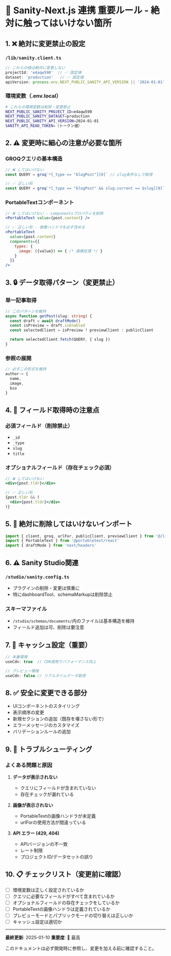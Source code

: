 # 🚨 Sanity-Next.js 連携 重要ルール - 絶対に触ってはいけない箇所

## 1. ❌ 絶対に変更禁止の設定

### `/lib/sanity.client.ts`
```typescript
// これらの値は絶対に変更しない
projectId: 'e4aqw590'  // ✅ 固定値
dataset: 'production'   // ✅ 固定値
apiVersion: process.env.NEXT_PUBLIC_SANITY_API_VERSION || '2024-01-01' // ✅ 環境変数使用必須
```

### 環境変数（.env.local）
```bash
# これらの環境変数は削除・変更禁止
NEXT_PUBLIC_SANITY_PROJECT_ID=e4aqw590
NEXT_PUBLIC_SANITY_DATASET=production
NEXT_PUBLIC_SANITY_API_VERSION=2024-01-01
SANITY_API_READ_TOKEN=（トークン値）
```

## 2. ⚠️ 変更時に細心の注意が必要な箇所

### GROQクエリの基本構造
```javascript
// ❌ してはいけない
const QUERY = groq`*[_type == "blogPost"][0]` // slug条件なしで取得

// ✅ 正しい形
const QUERY = groq`*[_type == "blogPost" && slug.current == $slug][0]`
```

### PortableTextコンポーネント
```jsx
// ❌ してはいけない - componentsプロパティを削除
<PortableText value={post.content} />

// ✅ 正しい形 - 画像ハンドラを必ず含める
<PortableText
  value={post.content}
  components={{
    types: {
      image: ({value}) => { /* 画像処理 */ }
    }
  }}
/>
```

## 3. 🔒 データ取得パターン（変更禁止）

### 単一記事取得
```typescript
// このパターンを維持
async function getPost(slug: string) {
  const draft = await draftMode()
  const isPreview = draft.isEnabled
  const selectedClient = isPreview ? previewClient : publicClient

  return selectedClient.fetch(QUERY, { slug })
}
```

### 参照の展開
```javascript
// 必ずこの形式を維持
author-> {
  name,
  image,
  bio
}
```

## 4. 📝 フィールド取得時の注意点

### 必須フィールド（削除禁止）
- `_id`
- `_type`
- `slug`
- `title`

### オプショナルフィールド（存在チェック必須）
```jsx
// ❌ してはいけない
<div>{post.tldr}</div>

// ✅ 正しい形
{post.tldr && (
  <div>{post.tldr}</div>
)}
```

## 5. 🚫 絶対に削除してはいけないインポート

```javascript
import { client, groq, urlFor, publicClient, previewClient } from '@/lib/sanity.client'
import { PortableText } from '@portabletext/react'
import { draftMode } from 'next/headers'
```

## 6. ⚠️ Sanity Studio関連

### `/studio/sanity.config.ts`
- プラグインの削除・変更は慎重に
- 特にdashboardTool、schemaMarkupは削除禁止

### スキーマファイル
- `/studio/schemas/documents/`内のファイルは基本構造を維持
- フィールド追加は可、削除は要注意

## 7. 🔴 キャッシュ設定（重要）

```typescript
// 本番環境
useCdn: true  // CDN使用でパフォーマンス向上

// プレビュー環境
useCdn: false // リアルタイムデータ取得
```

## 8. ✅ 安全に変更できる部分

- UIコンポーネントのスタイリング
- 表示順序の変更
- 新規セクションの追加（既存を壊さない形で）
- エラーメッセージのカスタマイズ
- バリデーションルールの追加

## 9. 🎯 トラブルシューティング

### よくある問題と原因

1. **データが表示されない**
   - クエリにフィールドが含まれていない
   - 存在チェックが漏れている

2. **画像が表示されない**
   - PortableTextの画像ハンドラが未定義
   - urlForの使用方法が間違っている

3. **API エラー (429, 404)**
   - APIバージョンの不一致
   - レート制限
   - プロジェクトID/データセットの誤り

## 10. 📋 チェックリスト（変更前に確認）

- [ ] 環境変数は正しく設定されているか
- [ ] クエリに必要なフィールドがすべて含まれているか
- [ ] オプショナルフィールドの存在チェックをしているか
- [ ] PortableTextの画像ハンドラは定義されているか
- [ ] プレビューモードとパブリックモードの切り替えは正しいか
- [ ] キャッシュ設定は適切か

---
**最終更新**: 2025-01-10
**重要度**: 🔴 最高

このドキュメントは必ず開発時に参照し、変更を加える前に確認すること。